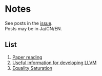 # Notes

See posts in the [issue](https://github.com/sun-jacobi/notes/issues).  
Posts may be in Ja/CN/EN. 

## List
1. [Paper reading](https://github.com/sun-jacobi/notes/issues/3)
2. [Useful information for developing LLVM](https://github.com/sun-jacobi/notes/issues/1)
3. [Equality Saturation](https://github.com/sun-jacobi/notes/issues/7)


